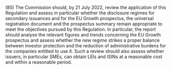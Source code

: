 (85) The Commission should, by 21 July 2022, review the application of this Regulation and assess in particular whether the disclosure regimes for secondary issuances and for the EU Growth prospectus, the universal registration document and the prospectus summary remain appropriate to meet the objectives pursued by this Regulation. In particular, the report should analyse the relevant figures and trends concerning the EU Growth prospectus and assess whether the new regime strikes a proper balance between investor protection and the reduction of administrative burdens for the companies entitled to use it. Such a review should also assess whether issuers, in particular SMEs, can obtain LEIs and ISINs at a reasonable cost and within a reasonable period.